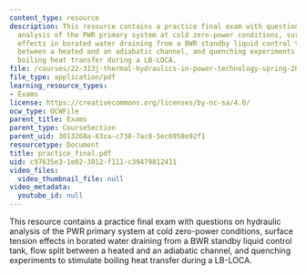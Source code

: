 ```yaml
---
content_type: resource
description: This resource contains a practice final exam with questions on hydraulic
  analysis of the PWR primary system at cold zero-power conditions, surface tension
  effects in borated water draining from a BWR standby liquid control tank, flow split
  between a heated and an adiabatic channel, and quenching experiments to stimulate
  boiling heat transfer during a LB-LOCA.
file: /courses/22-313j-thermal-hydraulics-in-power-technology-spring-2007/c97635e31e023812f111c39479812411_practice_final.pdf
file_type: application/pdf
learning_resource_types:
- Exams
license: https://creativecommons.org/licenses/by-nc-sa/4.0/
ocw_type: OCWFile
parent_title: Exams
parent_type: CourseSection
parent_uid: 3013268a-83ca-c738-7ac0-5ec6958e92f1
resourcetype: Document
title: practice_final.pdf
uid: c97635e3-1e02-3812-f111-c39479812411
video_files:
  video_thumbnail_file: null
video_metadata:
  youtube_id: null
---
```

This resource contains a practice final exam with questions on hydraulic analysis of the PWR primary system at cold zero-power conditions, surface tension effects in borated water draining from a BWR standby liquid control tank, flow split between a heated and an adiabatic channel, and quenching experiments to stimulate boiling heat transfer during a LB-LOCA.